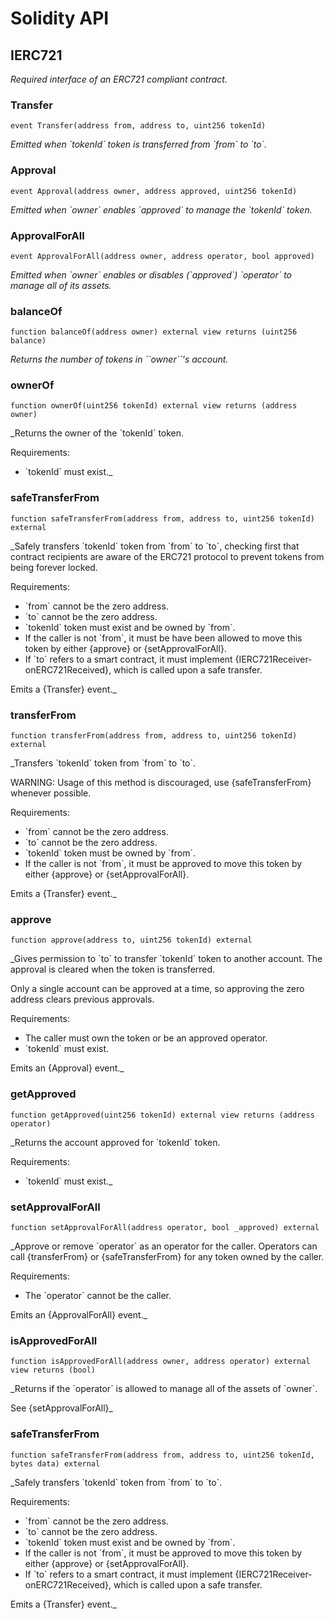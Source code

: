 # Solidity API

## IERC721

_Required interface of an ERC721 compliant contract._

### Transfer

```solidity
event Transfer(address from, address to, uint256 tokenId)
```

_Emitted when &#x60;tokenId&#x60; token is transferred from &#x60;from&#x60; to &#x60;to&#x60;._

### Approval

```solidity
event Approval(address owner, address approved, uint256 tokenId)
```

_Emitted when &#x60;owner&#x60; enables &#x60;approved&#x60; to manage the &#x60;tokenId&#x60; token._

### ApprovalForAll

```solidity
event ApprovalForAll(address owner, address operator, bool approved)
```

_Emitted when &#x60;owner&#x60; enables or disables (&#x60;approved&#x60;) &#x60;operator&#x60; to manage all of its assets._

### balanceOf

```solidity
function balanceOf(address owner) external view returns (uint256 balance)
```

_Returns the number of tokens in &#x60;&#x60;owner&#x60;&#x60;&#x27;s account._

### ownerOf

```solidity
function ownerOf(uint256 tokenId) external view returns (address owner)
```

_Returns the owner of the &#x60;tokenId&#x60; token.

Requirements:

- &#x60;tokenId&#x60; must exist._

### safeTransferFrom

```solidity
function safeTransferFrom(address from, address to, uint256 tokenId) external
```

_Safely transfers &#x60;tokenId&#x60; token from &#x60;from&#x60; to &#x60;to&#x60;, checking first that contract recipients
are aware of the ERC721 protocol to prevent tokens from being forever locked.

Requirements:

- &#x60;from&#x60; cannot be the zero address.
- &#x60;to&#x60; cannot be the zero address.
- &#x60;tokenId&#x60; token must exist and be owned by &#x60;from&#x60;.
- If the caller is not &#x60;from&#x60;, it must be have been allowed to move this token by either {approve} or {setApprovalForAll}.
- If &#x60;to&#x60; refers to a smart contract, it must implement {IERC721Receiver-onERC721Received}, which is called upon a safe transfer.

Emits a {Transfer} event._

### transferFrom

```solidity
function transferFrom(address from, address to, uint256 tokenId) external
```

_Transfers &#x60;tokenId&#x60; token from &#x60;from&#x60; to &#x60;to&#x60;.

WARNING: Usage of this method is discouraged, use {safeTransferFrom} whenever possible.

Requirements:

- &#x60;from&#x60; cannot be the zero address.
- &#x60;to&#x60; cannot be the zero address.
- &#x60;tokenId&#x60; token must be owned by &#x60;from&#x60;.
- If the caller is not &#x60;from&#x60;, it must be approved to move this token by either {approve} or {setApprovalForAll}.

Emits a {Transfer} event._

### approve

```solidity
function approve(address to, uint256 tokenId) external
```

_Gives permission to &#x60;to&#x60; to transfer &#x60;tokenId&#x60; token to another account.
The approval is cleared when the token is transferred.

Only a single account can be approved at a time, so approving the zero address clears previous approvals.

Requirements:

- The caller must own the token or be an approved operator.
- &#x60;tokenId&#x60; must exist.

Emits an {Approval} event._

### getApproved

```solidity
function getApproved(uint256 tokenId) external view returns (address operator)
```

_Returns the account approved for &#x60;tokenId&#x60; token.

Requirements:

- &#x60;tokenId&#x60; must exist._

### setApprovalForAll

```solidity
function setApprovalForAll(address operator, bool _approved) external
```

_Approve or remove &#x60;operator&#x60; as an operator for the caller.
Operators can call {transferFrom} or {safeTransferFrom} for any token owned by the caller.

Requirements:

- The &#x60;operator&#x60; cannot be the caller.

Emits an {ApprovalForAll} event._

### isApprovedForAll

```solidity
function isApprovedForAll(address owner, address operator) external view returns (bool)
```

_Returns if the &#x60;operator&#x60; is allowed to manage all of the assets of &#x60;owner&#x60;.

See {setApprovalForAll}_

### safeTransferFrom

```solidity
function safeTransferFrom(address from, address to, uint256 tokenId, bytes data) external
```

_Safely transfers &#x60;tokenId&#x60; token from &#x60;from&#x60; to &#x60;to&#x60;.

Requirements:

- &#x60;from&#x60; cannot be the zero address.
- &#x60;to&#x60; cannot be the zero address.
- &#x60;tokenId&#x60; token must exist and be owned by &#x60;from&#x60;.
- If the caller is not &#x60;from&#x60;, it must be approved to move this token by either {approve} or {setApprovalForAll}.
- If &#x60;to&#x60; refers to a smart contract, it must implement {IERC721Receiver-onERC721Received}, which is called upon a safe transfer.

Emits a {Transfer} event._

